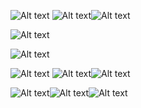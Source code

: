 ![Alt text](https://cdn.discordapp.com/attachments/960167111043481613/1355156690105798829/7b0ef00f33274af6029ad668c505295c.jpg?ex=67e7e784&is=67e69604&hm=94248a2a352244178305823f2a89b5fb92681a1890b639dde7f99ace14e4c1ed&)
![Alt text](https://cdn.discordapp.com/attachments/960167111043481613/1355154725326164100/Tumblr_l_318548164510044.gif?ex=67e7e5b0&is=67e69430&hm=f962e16bfc006df3980c44ee8c9e9a1241fc735466117eaa4e40792e77ad7e7d&)![Alt text](https://cdn.discordapp.com/attachments/960167111043481613/1355154725326164100/Tumblr_l_318548164510044.gif?ex=67e7e5b0&is=67e69430&hm=f962e16bfc006df3980c44ee8c9e9a1241fc735466117eaa4e40792e77ad7e7d&)

![Alt text](https://cdn.discordapp.com/attachments/960167111043481613/1355154445209436230/GIF_20250328062006348.gif?ex=67e7e56d&is=67e693ed&hm=143eed91e96dcb8abb6302fc3585fa786cb6203952bc80c61f5532b90c353b95&)

![Alt text](https://cdn.discordapp.com/attachments/960167111043481613/1355157400944115834/b79e2ca84b86a42871d5bb985952d488.jpg?ex=67e7e82d&is=67e696ad&hm=15ff722c3a212bd5981eab59aa3884c405c551cae7becb9d0eefcb3bd105d850&)

![Alt text](https://cdn.discordapp.com/attachments/960167111043481613/1355156690105798829/7b0ef00f33274af6029ad668c505295c.jpg?ex=67e7e784&is=67e69604&hm=94248a2a352244178305823f2a89b5fb92681a1890b639dde7f99ace14e4c1ed&)
![Alt text](https://cdn.discordapp.com/attachments/960167111043481613/1355154725326164100/Tumblr_l_318548164510044.gif?ex=67e7e5b0&is=67e69430&hm=f962e16bfc006df3980c44ee8c9e9a1241fc735466117eaa4e40792e77ad7e7d&)![Alt text](https://cdn.discordapp.com/attachments/960167111043481613/1355154725326164100/Tumblr_l_318548164510044.gif?ex=67e7e5b0&is=67e69430&hm=f962e16bfc006df3980c44ee8c9e9a1241fc735466117eaa4e40792e77ad7e7d&)


![Alt text](https://cdn.discordapp.com/attachments/960167111043481613/1355156274865639595/Tumblr_l_318538882077704.gif?ex=67e7e721&is=67e695a1&hm=bb93ecaea55d23298c80f0f1c3b87e2e2f10f8e2619c5f5bed751c186b0b7f76&)![Alt text](https://cdn.discordapp.com/attachments/960167111043481613/1355157773863620779/Tumblr_l_318515802890473.jpg?ex=67e7e886&is=67e69706&hm=1877a64c223517d68cfb4e1f1c39e4b5e2eb187793402bf94cab88d97de00429&)![Alt text](https://cdn.discordapp.com/attachments/960167111043481613/1355158819159670864/Tumblr_l_318473922684448.jpg?ex=67e7e980&is=67e69800&hm=0acb0fae360cfbcd5ae94952700f6299848095e7a77aedf6e09c59a6f6b675f2&)


